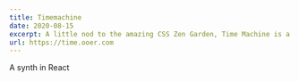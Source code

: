 ```yaml
---
title: Timemachine
date: 2020-08-15
excerpt: A little nod to the amazing CSS Zen Garden, Time Machine is a webpage that's styled to look like different popular designs throughout the past 20 years.
url: https://time.ooer.com
---
```


A synth in React